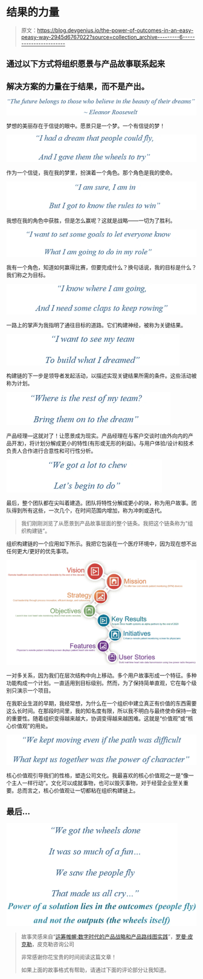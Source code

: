 # 结果的力量

> 原文：<https://blog.devgenius.io/the-power-of-outcomes-in-an-easy-peasy-way-2945d6767022?source=collection_archive---------6----------------------->

## 通过以下方式将组织愿景与产品故事联系起来

## 解决方案的力量在于结果，而不是产出。

![](img/52d7e3fb0a75b2a344a21750394eca47.png)

梦想的美丽存在于信徒的眼中。愿景只是一个梦。一个有信徒的梦！

![](img/3b7dc0423ce1a94cc35764b8c7429a48.png)

作为一个信徒，我在我的梦里，扮演着一个角色。那个角色是我的使命。

![](img/4fce6f4fdc8af21be1850032b39c8e6b.png)

我想在我的角色中获胜，但是怎么赢呢？这就是战略——一切为了胜利。

![](img/dbc9494b4636e378a11e5ee50160ebaa.png)

我有一个角色，知道如何赢得比赛，但要完成什么？换句话说，我的目标是什么？我们称之为目标。

![](img/e85aeb49a96a807e144906a85e40cd9b.png)

一路上的掌声为我指明了通往目标的道路。它们构建神经，被称为关键结果。

![](img/c9e675f7f1892aee0656d98c7e4668a9.png)

构建链的下一步是领导者发起活动，以描述实现关键结果所需的条件。这些活动被称为计划。

![](img/3505249207e443e666fc7b8fade204d9.png)

产品经理—这就对了！让愿景成为现实。产品经理在与客户交谈时(由外向内的产品开发)，将计划分解成更小的特性(有形或无形的利益)。与用户体验/设计和技术负责人合作进行合意性和可行性分析。

![](img/354e295f59d102f54895412bb643fb58.png)

最后，整个团队都在尖叫着建造。团队将特性分解成更小的块，称为用户故事。团队得到所有这些，一次几个，在时间范围内增加，称为冲刺或迭代。

> 我们刚刚浏览了从愿景到产品故事层面的整个链条。我把这个链条称为“组织构建链”。

组织构建链的一个应用如下所示。我把它包装在一个医疗环境中，因为现在想不出任何更大/更好的优先事项。

![](img/fb1577767af935b8899e693eae7f6da7.png)

一对多关系，因为我们在层次结构中向上移动。多个用户故事形成一个特征。多种功能构成一个计划。一直适用到目标级别。然而，为了保持简单直观，它在每个级别只演示一个项目。

在我职业生涯的早期，我经常想，为什么在一个组织中建立真正有价值的东西需要这么长时间。在那段时间里，我的知名度有限，所以我不明白与最终使命保持一致的重要性。随着组织变得越来越大，协调变得越来越困难。这就是“价值观”或“核心价值观”的用处。

![](img/5bf207c4ce2a5efe5aad9de2733aa73b.png)

核心价值观引导我们的性格，塑造公司文化。我最喜欢的核心价值观之一是“像一个主人一样行动”。文化可以成就事物，也可以毁灭事物，对于经营企业至关重要。总而言之，核心价值观让一切都粘在组织构建链上。

## 最后…

![](img/ff0bafe0f522159de31d91e2cf608213.png)![](img/e51ac3b66c31457743bbc52ab1d9598d.png)

> 故事灵感来自“[运筹帷幄:数字时代的产品战略和产品路线图实践](https://www.amazon.com/Strategize-Product-Strategy-Roadmap-Practices-ebook/dp/B01F749SF6/ref=sr_1_1?crid=2DPL4Q5AYXI44&dchild=1&keywords=strategize&qid=1599001861&sprefix=strategize%2Caps%2C294&sr=8-1)”，[罗曼·皮克勒](https://medium.com/u/9562e5263e32?source=post_page-----2945d6767022--------------------------------)，皮克勒咨询公司
> 
> 非常感谢你花宝贵的时间阅读这篇文章！
> 
> 如果上面的故事格式有帮助，请通过下面的评论部分让我知道。